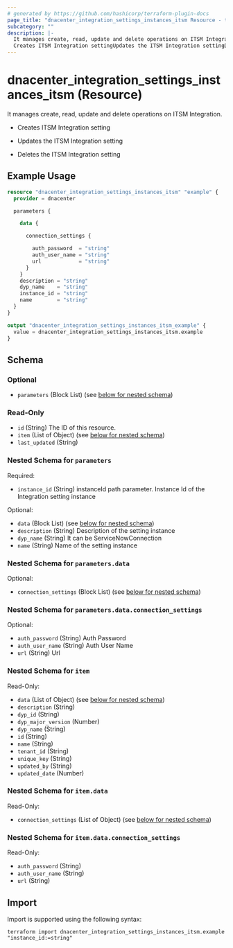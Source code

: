 ```yaml
---
# generated by https://github.com/hashicorp/terraform-plugin-docs
page_title: "dnacenter_integration_settings_instances_itsm Resource - terraform-provider-dnacenter"
subcategory: ""
description: |-
  It manages create, read, update and delete operations on ITSM Integration.
  Creates ITSM Integration settingUpdates the ITSM Integration settingDeletes the ITSM Integration setting
---
```


# dnacenter_integration_settings_instances_itsm (Resource)

It manages create, read, update and delete operations on ITSM Integration.

- Creates ITSM Integration setting

- Updates the ITSM Integration setting

- Deletes the ITSM Integration setting

## Example Usage

```terraform
resource "dnacenter_integration_settings_instances_itsm" "example" {
  provider = dnacenter

  parameters {

    data {

      connection_settings {

        auth_password  = "string"
        auth_user_name = "string"
        url            = "string"
      }
    }
    description = "string"
    dyp_name    = "string"
    instance_id = "string"
    name        = "string"
  }
}

output "dnacenter_integration_settings_instances_itsm_example" {
  value = dnacenter_integration_settings_instances_itsm.example
}
```

<!-- schema generated by tfplugindocs -->
## Schema

### Optional

- `parameters` (Block List) (see [below for nested schema](#nestedblock--parameters))

### Read-Only

- `id` (String) The ID of this resource.
- `item` (List of Object) (see [below for nested schema](#nestedatt--item))
- `last_updated` (String)

<a id="nestedblock--parameters"></a>
### Nested Schema for `parameters`

Required:

- `instance_id` (String) instanceId path parameter. Instance Id of the Integration setting instance

Optional:

- `data` (Block List) (see [below for nested schema](#nestedblock--parameters--data))
- `description` (String) Description of the setting instance
- `dyp_name` (String) It can be ServiceNowConnection
- `name` (String) Name of the setting instance

<a id="nestedblock--parameters--data"></a>
### Nested Schema for `parameters.data`

Optional:

- `connection_settings` (Block List) (see [below for nested schema](#nestedblock--parameters--data--connection_settings))

<a id="nestedblock--parameters--data--connection_settings"></a>
### Nested Schema for `parameters.data.connection_settings`

Optional:

- `auth_password` (String) Auth Password
- `auth_user_name` (String) Auth User Name
- `url` (String) Url




<a id="nestedatt--item"></a>
### Nested Schema for `item`

Read-Only:

- `data` (List of Object) (see [below for nested schema](#nestedobjatt--item--data))
- `description` (String)
- `dyp_id` (String)
- `dyp_major_version` (Number)
- `dyp_name` (String)
- `id` (String)
- `name` (String)
- `tenant_id` (String)
- `unique_key` (String)
- `updated_by` (String)
- `updated_date` (Number)

<a id="nestedobjatt--item--data"></a>
### Nested Schema for `item.data`

Read-Only:

- `connection_settings` (List of Object) (see [below for nested schema](#nestedobjatt--item--data--connection_settings))

<a id="nestedobjatt--item--data--connection_settings"></a>
### Nested Schema for `item.data.connection_settings`

Read-Only:

- `auth_password` (String)
- `auth_user_name` (String)
- `url` (String)

## Import

Import is supported using the following syntax:

```shell
terraform import dnacenter_integration_settings_instances_itsm.example "instance_id:=string"
```
